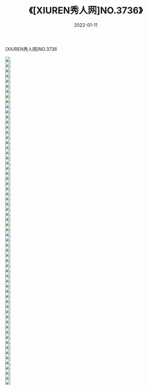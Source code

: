 ﻿---
layout: post
title:  《[XIUREN秀人网]NO.3736》
date:   2022-01-11
img: http://pic.660000.xyz/1:/秀人网/秀人网第04部分/[XIUREN秀人网]NO.3736/000.jpg
categories: [美女, 清纯, 唯美]
---

[XIUREN秀人网]NO.3736

 ![](http://pic.660000.xyz/1:/秀人网/秀人网第04部分/[XIUREN秀人网]NO.3736/001.jpg) <br>![](http://pic.660000.xyz/1:/秀人网/秀人网第04部分/[XIUREN秀人网]NO.3736/002.jpg) <br>![](http://pic.660000.xyz/1:/秀人网/秀人网第04部分/[XIUREN秀人网]NO.3736/003.jpg) <br>![](http://pic.660000.xyz/1:/秀人网/秀人网第04部分/[XIUREN秀人网]NO.3736/004.jpg) <br>![](http://pic.660000.xyz/1:/秀人网/秀人网第04部分/[XIUREN秀人网]NO.3736/005.jpg) <br>![](http://pic.660000.xyz/1:/秀人网/秀人网第04部分/[XIUREN秀人网]NO.3736/006.jpg) <br>![](http://pic.660000.xyz/1:/秀人网/秀人网第04部分/[XIUREN秀人网]NO.3736/007.jpg) <br>![](http://pic.660000.xyz/1:/秀人网/秀人网第04部分/[XIUREN秀人网]NO.3736/008.jpg) <br>![](http://pic.660000.xyz/1:/秀人网/秀人网第04部分/[XIUREN秀人网]NO.3736/009.jpg) <br>![](http://pic.660000.xyz/1:/秀人网/秀人网第04部分/[XIUREN秀人网]NO.3736/010.jpg) <br>![](http://pic.660000.xyz/1:/秀人网/秀人网第04部分/[XIUREN秀人网]NO.3736/011.jpg) <br>![](http://pic.660000.xyz/1:/秀人网/秀人网第04部分/[XIUREN秀人网]NO.3736/012.jpg) <br>![](http://pic.660000.xyz/1:/秀人网/秀人网第04部分/[XIUREN秀人网]NO.3736/013.jpg) <br>![](http://pic.660000.xyz/1:/秀人网/秀人网第04部分/[XIUREN秀人网]NO.3736/014.jpg) <br>![](http://pic.660000.xyz/1:/秀人网/秀人网第04部分/[XIUREN秀人网]NO.3736/015.jpg) <br>![](http://pic.660000.xyz/1:/秀人网/秀人网第04部分/[XIUREN秀人网]NO.3736/016.jpg) <br>![](http://pic.660000.xyz/1:/秀人网/秀人网第04部分/[XIUREN秀人网]NO.3736/017.jpg) <br>![](http://pic.660000.xyz/1:/秀人网/秀人网第04部分/[XIUREN秀人网]NO.3736/018.jpg) <br>![](http://pic.660000.xyz/1:/秀人网/秀人网第04部分/[XIUREN秀人网]NO.3736/019.jpg) <br>![](http://pic.660000.xyz/1:/秀人网/秀人网第04部分/[XIUREN秀人网]NO.3736/020.jpg) <br>![](http://pic.660000.xyz/1:/秀人网/秀人网第04部分/[XIUREN秀人网]NO.3736/021.jpg) <br>![](http://pic.660000.xyz/1:/秀人网/秀人网第04部分/[XIUREN秀人网]NO.3736/022.jpg) <br>![](http://pic.660000.xyz/1:/秀人网/秀人网第04部分/[XIUREN秀人网]NO.3736/023.jpg) <br>![](http://pic.660000.xyz/1:/秀人网/秀人网第04部分/[XIUREN秀人网]NO.3736/024.jpg) <br>![](http://pic.660000.xyz/1:/秀人网/秀人网第04部分/[XIUREN秀人网]NO.3736/025.jpg) <br>![](http://pic.660000.xyz/1:/秀人网/秀人网第04部分/[XIUREN秀人网]NO.3736/026.jpg) <br>![](http://pic.660000.xyz/1:/秀人网/秀人网第04部分/[XIUREN秀人网]NO.3736/027.jpg) <br>![](http://pic.660000.xyz/1:/秀人网/秀人网第04部分/[XIUREN秀人网]NO.3736/028.jpg) <br>![](http://pic.660000.xyz/1:/秀人网/秀人网第04部分/[XIUREN秀人网]NO.3736/029.jpg) <br>![](http://pic.660000.xyz/1:/秀人网/秀人网第04部分/[XIUREN秀人网]NO.3736/030.jpg) <br>![](http://pic.660000.xyz/1:/秀人网/秀人网第04部分/[XIUREN秀人网]NO.3736/031.jpg) <br>![](http://pic.660000.xyz/1:/秀人网/秀人网第04部分/[XIUREN秀人网]NO.3736/032.jpg) <br>![](http://pic.660000.xyz/1:/秀人网/秀人网第04部分/[XIUREN秀人网]NO.3736/033.jpg) <br>![](http://pic.660000.xyz/1:/秀人网/秀人网第04部分/[XIUREN秀人网]NO.3736/034.jpg) <br>![](http://pic.660000.xyz/1:/秀人网/秀人网第04部分/[XIUREN秀人网]NO.3736/035.jpg) <br>![](http://pic.660000.xyz/1:/秀人网/秀人网第04部分/[XIUREN秀人网]NO.3736/036.jpg) <br>![](http://pic.660000.xyz/1:/秀人网/秀人网第04部分/[XIUREN秀人网]NO.3736/037.jpg) <br>![](http://pic.660000.xyz/1:/秀人网/秀人网第04部分/[XIUREN秀人网]NO.3736/038.jpg) <br>![](http://pic.660000.xyz/1:/秀人网/秀人网第04部分/[XIUREN秀人网]NO.3736/039.jpg) <br>![](http://pic.660000.xyz/1:/秀人网/秀人网第04部分/[XIUREN秀人网]NO.3736/040.jpg) <br>![](http://pic.660000.xyz/1:/秀人网/秀人网第04部分/[XIUREN秀人网]NO.3736/041.jpg) <br>![](http://pic.660000.xyz/1:/秀人网/秀人网第04部分/[XIUREN秀人网]NO.3736/042.jpg) <br>![](http://pic.660000.xyz/1:/秀人网/秀人网第04部分/[XIUREN秀人网]NO.3736/043.jpg) <br>![](http://pic.660000.xyz/1:/秀人网/秀人网第04部分/[XIUREN秀人网]NO.3736/044.jpg) <br>![](http://pic.660000.xyz/1:/秀人网/秀人网第04部分/[XIUREN秀人网]NO.3736/045.jpg) <br>![](http://pic.660000.xyz/1:/秀人网/秀人网第04部分/[XIUREN秀人网]NO.3736/046.jpg) <br>![](http://pic.660000.xyz/1:/秀人网/秀人网第04部分/[XIUREN秀人网]NO.3736/047.jpg) <br>![](http://pic.660000.xyz/1:/秀人网/秀人网第04部分/[XIUREN秀人网]NO.3736/048.jpg) <br>![](http://pic.660000.xyz/1:/秀人网/秀人网第04部分/[XIUREN秀人网]NO.3736/049.jpg) <br>![](http://pic.660000.xyz/1:/秀人网/秀人网第04部分/[XIUREN秀人网]NO.3736/050.jpg) <br>![](http://pic.660000.xyz/1:/秀人网/秀人网第04部分/[XIUREN秀人网]NO.3736/051.jpg) <br>![](http://pic.660000.xyz/1:/秀人网/秀人网第04部分/[XIUREN秀人网]NO.3736/052.jpg) <br>![](http://pic.660000.xyz/1:/秀人网/秀人网第04部分/[XIUREN秀人网]NO.3736/053.jpg) <br>![](http://pic.660000.xyz/1:/秀人网/秀人网第04部分/[XIUREN秀人网]NO.3736/054.jpg) <br>![](http://pic.660000.xyz/1:/秀人网/秀人网第04部分/[XIUREN秀人网]NO.3736/055.jpg) <br>![](http://pic.660000.xyz/1:/秀人网/秀人网第04部分/[XIUREN秀人网]NO.3736/056.jpg) <br>![](http://pic.660000.xyz/1:/秀人网/秀人网第04部分/[XIUREN秀人网]NO.3736/057.jpg) <br>![](http://pic.660000.xyz/1:/秀人网/秀人网第04部分/[XIUREN秀人网]NO.3736/058.jpg) <br>![](http://pic.660000.xyz/1:/秀人网/秀人网第04部分/[XIUREN秀人网]NO.3736/059.jpg) <br>![](http://pic.660000.xyz/1:/秀人网/秀人网第04部分/[XIUREN秀人网]NO.3736/060.jpg) <br>![](http://pic.660000.xyz/1:/秀人网/秀人网第04部分/[XIUREN秀人网]NO.3736/061.jpg) <br>![](http://pic.660000.xyz/1:/秀人网/秀人网第04部分/[XIUREN秀人网]NO.3736/062.jpg) <br>![](http://pic.660000.xyz/1:/秀人网/秀人网第04部分/[XIUREN秀人网]NO.3736/063.jpg) <br>![](http://pic.660000.xyz/1:/秀人网/秀人网第04部分/[XIUREN秀人网]NO.3736/064.jpg) <br>